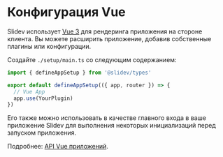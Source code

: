 # Конфигурация Vue

<Environment type="client" />

Slidev использует [Vue 3](https://v3.vuejs.org/) для рендеринга приложения на стороне клиента. Вы можете расширить приложение, добавив собственные плагины или конфигурации.

Создайте `./setup/main.ts` со следующим содержанием:

```ts
import { defineAppSetup } from '@slidev/types'

export default defineAppSetup(({ app, router }) => {
  // Vue App
  app.use(YourPlugin)
})
```

Его также можно использовать в качестве главного входа в ваше приложение Slidev для выполнения некоторых инициализаций перед запуском приложения.

Подробнее: [API Vue приложений](https://v3.vuejs.org/api/application-api.html#component).
